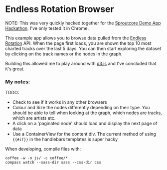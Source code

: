 # Endless Rotation Browser

NOTE: This was very quickly hacked together for the [Sproutcore Demo App Hackathon](http://demohackathon.strobeapp.com/). I've only tested it in Chrome.

This example app allows you to browse data pulled from the [Endless Rotation](http://endlessrotation.com/) API.  When the page first loads, you are shown the top 10 most charted tracks over the last 5 days.  You can then start exploring the dataset by clicking on the track names or the nodes in the graph.

Building this allowed me to play around with [d3.js](http://mbostock.github.com/d3/) and I've concluded that it's great.


### My notes:

TODO:

- Check to see if it works in any other browsers
- Colour and Size the nodes differently depending on their type.  You should be able to tell when looking at the graph, which nodes are tracks, which are artists etc.
- A click on a 'paginated node' should load and display the next page of data
- Use a ContainerView for the content div.  The current method of using `{{#if}}` in the handlebars templates is super hacky

When developing, compile files with:

    coffee -w -o js/ -c coffee/*
    compass watch --sass-dir sass --css-dir css
